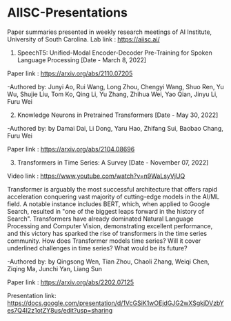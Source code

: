 # AIISC-Presentations

Paper summaries presented in weekly research meetings of AI Institute, University of South Carolina. 
Lab link : https://aiisc.ai/


1. SpeechT5: Unified-Modal Encoder-Decoder Pre-Training for Spoken Language Processing [Date - March 8, 2022]

Paper link : https://arxiv.org/abs/2110.07205

-Authored by: Junyi Ao, Rui Wang, Long Zhou, Chengyi Wang, Shuo Ren, Yu Wu, Shujie Liu, Tom Ko, Qing Li, Yu Zhang, Zhihua Wei, Yao Qian, Jinyu Li, Furu Wei



2. Knowledge Neurons in Pretrained Transformers [Date - May 30, 2022]

-Authored by: by Damai Dai, Li Dong, Yaru Hao, Zhifang Sui, Baobao Chang, Furu Wei

Paper link : 
https://arxiv.org/abs/2104.08696 



3. Transformers in Time Series: A Survey [Date - November 07, 2022]

Video link : https://www.youtube.com/watch?v=n9WaLsyVjUQ

Transformer is arguably the most successful architecture that offers rapid acceleration conquering vast majority of cutting-edge models in the AI/ML field. A notable instance includes BERT, which, when applied to Google Search, resulted in "one of the biggest leaps forward in the history of Search". Transformers have already dominated Natural Language Processing and Computer Vision, demonstrating excellent performance, and this victory has sparked the rise of transformers in the time series community. How does Transformer models time series? Will it cover underlined challenges in time series? What would be its future?

-Authored by: by Qingsong Wen, Tian Zhou, Chaoli Zhang, Weiqi Chen, Ziqing Ma, Junchi Yan, Liang Sun

Paper link : https://arxiv.org/abs/2202.07125

Presentation link: https://docs.google.com/presentation/d/1VcGSiK1wOEjdGJG2wXSgkjDVzbYes7Q4I2z1otZY8us/edit?usp=sharing


